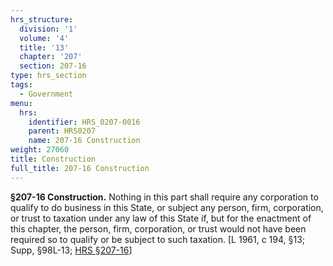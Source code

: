 ```yaml
---
hrs_structure:
  division: '1'
  volume: '4'
  title: '13'
  chapter: '207'
  section: 207-16
type: hrs_section
tags:
  - Government
menu:
  hrs:
    identifier: HRS_0207-0016
    parent: HRS0207
    name: 207-16 Construction
weight: 27060
title: Construction
full_title: 207-16 Construction
---
```

**§207-16 Construction.** Nothing in this part shall require any corporation to qualify to do business in this State, or subject any person, firm, corporation, or trust to taxation under any law of this State if, but for the enactment of this chapter, the person, firm, corporation, or trust would not have been required so to qualify or be subject to such taxation. [L 1961, c 194, §13; Supp, §98L-13; [HRS §207-16](/title-13/chapter-207/section-207-16/)]